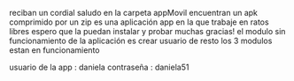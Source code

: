 reciban un cordial saludo
en la carpeta appMovil encuentran un apk comprimido por un zip 
es una aplicación app en la que trabaje en ratos libres 
espero que la puedan instalar y probar muchas gracias!
el modulo  sin funcionamiento  de la aplicación es 
crear usuario de resto los 3 modulos estan en funcionamiento

usuario de la app : daniela
contraseña : daniela51